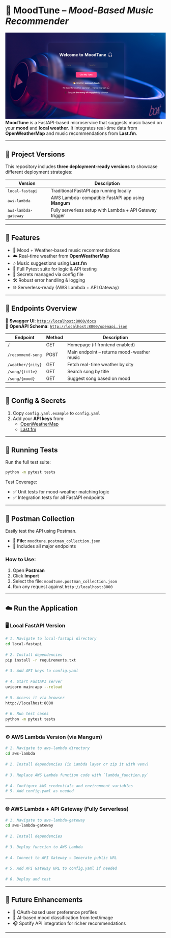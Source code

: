# 🎵 **MoodTune** – *Mood-Based Music Recommender*

![MoodTune UI](assets/moodtune-ui.png)
**MoodTune** is a FastAPI-based microservice that suggests music based on your **mood** and **local weather**. It integrates real-time data from **OpenWeatherMap** and music recommendations from **Last.fm**.

---

## 📁 Project Versions

This repository includes **three deployment-ready versions** to showcase different deployment strategies:

| Version               | Description                                              |
|-----------------------|----------------------------------------------------------|
| `local-fastapi`       | Traditional FastAPI app running locally                  |
| `aws-lambda`          | AWS Lambda-compatible FastAPI app using **Mangum**       |
| `aws-lambda-gateway`  | Fully serverless setup with Lambda + API Gateway trigger |

---

## 🧠 Features

- 🎯 Mood + Weather-based music recommendations  
- ☁️ Real-time weather from **OpenWeatherMap**  
- 🎶 Music suggestions using **Last.fm**  
- 🧪 Full Pytest suite for logic & API testing  
- 🔐 Secrets managed via config file  
- 🛠️ Robust error handling & logging  
- 🌐 Serverless-ready (AWS Lambda + API Gateway)

---

## 🚀 Endpoints Overview

📘 **Swagger UI**: [`http://localhost:8000/docs`](http://localhost:8000/docs)  
📄 **OpenAPI Schema**: [`http://localhost:8000/openapi.json`](http://localhost:8000/openapi.json)

| Endpoint                  | Method | Description                                   |
|---------------------------|--------|-----------------------------------------------|
| `/`                       | GET    | Homepage (if frontend enabled)                |
| `/recommend-song`         | POST   | Main endpoint – returns mood-weather music    |
| `/weather/{city}`         | GET    | Fetch real-time weather by city               |
| `/song/{title}`           | GET    | Search song by title                          |
| `/song/{mood}`            | GET    | Suggest song based on mood                    |

---

## 🔐 Config & Secrets

1. Copy `config.yaml.example` to `config.yaml`
2. Add your **API keys** from:
   - [OpenWeatherMap](https://openweathermap.org/)
   - [Last.fm](https://www.last.fm/api)

---

## 🧪 Running Tests

Run the full test suite:

```bash
python -m pytest tests
```

Test Coverage:

- ✅ Unit tests for mood-weather matching logic  
- ✅ Integration tests for all FastAPI endpoints  

---

## 🔧 Postman Collection

Easily test the API using Postman.

- 📂 **File:** `moodtune.postman_collection.json`
- 🔄 Includes all major endpoints

### How to Use:

1. Open **Postman**
2. Click **Import**
3. Select the file: `moodtune.postman_collection.json`
4. Run any request against `http://localhost:8000`

---

## ☁️ Run the Application

### 🖥️ Local FastAPI Version

```bash
# 1. Navigate to local-fastapi directory
cd local-fastapi

# 2. Install dependencies
pip install -r requirements.txt

# 3. Add API keys to config.yaml

# 4. Start FastAPI server
uvicorn main:app --reload

# 5. Access it via browser
http://localhost:8000

# 6. Run test cases
python -m pytest tests
```

---

### ⚙️ AWS Lambda Version (via Mangum)

```bash
# 1. Navigate to aws-lambda directory
cd aws-lambda

# 2. Install dependencies (in Lambda layer or zip it with venv)

# 3. Replace AWS Lambda function code with `lambda_function.py`

# 4. Configure AWS credentials and environment variables
# 5. Add config.yaml as needed
```

---

### 🌐 AWS Lambda + API Gateway (Fully Serverless)

```bash
# 1. Navigate to aws-lambda-gateway
cd aws-lambda-gateway

# 2. Install dependencies

# 3. Deploy function to AWS Lambda

# 4. Connect to API Gateway → Generate public URL

# 5. Add API Gateway URL to config.yaml if needed

# 6. Deploy and test
```

---

## 🔮 Future Enhancements

- 🔑 OAuth-based user preference profiles  
- 🧠 AI-based mood classification from text/image  
- 🎧 Spotify API integration for richer recommendations  

---
